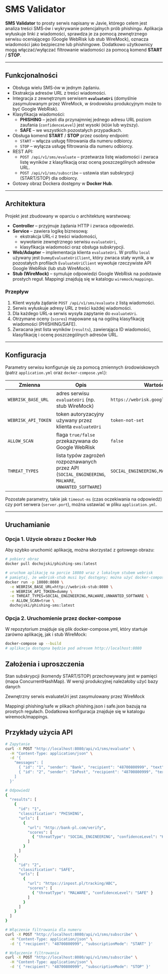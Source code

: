 # SMS Validator

**SMS Validator** to prosty serwis napisany w Javie, którego celem jest analiza treści SMS‑ów i wykrywanie potencjalnych prób phishingu.
Aplikacja wyłuskuje linki z wiadomości, sprawdza je za pomocą zewnętrznego serwisu oceniającego (Google WebRisk lub stub WireMock), oznacza wiadomości jako bezpieczne lub phishingowe. 
Dodatkowo użytkownicy mogą włączać/wyłączać filtrowanie wiadomości za pomocą komend **START** / **STOP**.

---

## Funkcjonalności
- Obsługa wielu SMS‑ów w jednym żądaniu.
- Ekstrakcja adresów URL z treści wiadomości.
- Integracja z zewnętrznym serwisem **`evaluateUri`** (domyślnie zasymulowanym przez WireMock, w środowisku produkcyjnym może to być Google WebRisk).
- Klasyfikacja wiadomości:
    - **PHISHING** – jeżeli dla przynajmniej jednego adresu URL poziom zaufania (`confidenceLevel`) jest wysoki (`HIGH` lub wyższy).
    - **SAFE** – we wszystkich pozostałych przypadkach.
- Obsługa komend **START** / **STOP** przez osobny endpoint:
    - `START` – włącza usługę filtrowania dla numeru odbiorcy.
    - `STOP` – wyłącza usługę filtrowania dla numeru odbiorcy.
- REST API:
    - `POST /api/v1/sms/evaluate` – przetwarza listę wiadomości i zwraca listę wyników z klasyfikacją oraz oceną poszczególnych adresów URL.
    - `POST /api/v1/sms/subscribe` – ustawia stan subskrypcji (START/STOP) dla odbiorcy.
- Gotowy obraz Dockera dostępny w **Docker Hub**.

---

## Architektura
Projekt jest zbudowany w oparciu o architekturę warstwową:

- **Controller** – przyjmuje żądania HTTP i zwraca odpowiedzi.
- **Service** – zawiera logikę biznesową:
    - ekstrakcja URL‑i z treści wiadomości,
    - wywołanie zewnętrznego serwisu `evaluateUri`,
    - klasyfikacja wiadomości oraz obsługa subskrypcji.
- **Web/Adapter** – implementacja klienta `evaluateUri`. W profilu `local` używany jest `DummyEvaluateUriClient`, który zwraca stały wynik, a w pozostałych profilach `EvaluateUriClient` wywołuje rzeczywiste API Google WebRisk (lub stub WireMock).
- **Stub (WireMock)** – symuluje odpowiedzi Google WebRisk na podstawie prostych reguł. Mappingi znajdują się w katalogu `wiremock/mappings`.

### Przepływ
1. Klient wysyła żądanie `POST /api/v1/sms/evaluate` z listą wiadomości.
2. Serwis wyłuskuje adresy URL z treści każdej wiadomości.
3. Dla każdego URL‑a serwis wysyła zapytanie do `evaluateUri`.
4. Otrzymane oceny (`scores`) mapowane są na ogólną klasyfikację wiadomości (PHISHING/SAFE).
5. Zwracana jest lista wyników (`results`), zawierająca ID wiadomości, klasyfikację i ocenę poszczególnych adresów URL.

---

## Konfiguracja
Parametry serwisu konfiguruje się za pomocą zmiennych środowiskowych (patrz `application.yml` oraz `docker-compose.yml`):

| Zmienna | Opis | Wartość domyślna |
| --- | --- | --- |
| `WEBRISK_BASE_URL` | adres serwisu `evaluateUri` (np. stub WireMock) | `https://webrisk.googleapis.com` |
| `WEBRISK_API_TOKEN` | token autoryzacyjny używany przez klienta `evaluateUri` | `token-not-set` |
| `ALLOW_SCAN` | flaga `true/false` przekazywana do Google WebRisk | `false` |
| `THREAT_TYPES` | lista typów zagrożeń rozpoznawanych przez API (`SOCIAL_ENGINEERING`, `MALWARE`, `UNWANTED_SOFTWARE`) | `SOCIAL_ENGINEERING,MALWARE,UNWANTED_SOFTWARE` |

Pozostałe parametry, takie jak `timeout-ms` (czas oczekiwania na odpowiedź) czy port serwera (`server.port`), można ustawiać w pliku `application.yml`.

---

## Uruchamianie

### Opcja 1. Użycie obrazu z Docker Hub
Aby szybko uruchomić aplikację, można skorzystać z gotowego obrazu:

```bash
# pobierz obraz
docker pull dochojski/phishing-sms:latest

# uruchom aplikację na porcie 18080 wraz z lokalnym stubem webrisk
# pamiętaj, że webrisk-stub musi być dostępny; można użyć docker-compose
docker run -p 18080:8080 \
  -e WEBRISK_BASE_URL=http://webrisk-stub:8080 \
  -e WEBRISK_API_TOKEN=dummy \
  -e THREAT_TYPES=SOCIAL_ENGINEERING,MALWARE,UNWANTED_SOFTWARE \
  -e ALLOW_SCAN=true \
  dochojski/phishing-sms:latest

```

### Opcja 2. Uruchomienie przez docker-compose

W repozytorium znajduje się plik docker-compose.yml, który startuje zarówno aplikację, jak i stub WireMock:

```bash
docker-compose up --build
# aplikacja dostępna będzie pod adresem http://localhost:8080
```
## Założenia i uproszczenia

Stan subskrypcji (komendy START/STOP) przechowywany jest w pamięci (mapa ConcurrentHashMap). W wersji produkcyjnej należałoby użyć bazy danych

Zewnętrzny serwis evaluateUri jest zasymulowany przez WireMock

Mappingi phishing/safe w plikach phishing.json i safe.json bazują na prostych regułach. Dodatkowa konfiguracja znajduje się w katalogu wiremock/mappings.


## Przykłady użycia API

```bash
# Zapytanie
curl -X POST "http://localhost:8080/api/v1/sms/evaluate" \
  -H "Content-Type: application/json" \
  -d '{
    "messages": [
      { "id": "1", "sender": "Bank", "recipient": "48700800999", "text": "Dopłać 1 PLN: http://bank-pl.com/verify" },
      { "id": "2", "sender": "InPost", "recipient": "48700800999", "text": "Śledzenie: https://inpost.pl/tracking/ABC" }
    ]
  }'

# Odpowiedź
{
  "results": [
    {
      "id": "1",
      "classification": "PHISHING",
      "urls": [
        {
          "url": "http://bank-pl.com/verify",
          "scores": [
            { "threatType": "SOCIAL_ENGINEERING", "confidenceLevel": "HIGHER" }
          ]
        }
      ]
    },
    {
      "id": "2",
      "classification": "SAFE",
      "urls": [
        {
          "url": "https://inpost.pl/tracking/ABC",
          "scores": [
            { "threatType": "MALWARE", "confidenceLevel": "SAFE" }
          ]
        }
      ]
    }
  ]
}
```

```bash
# Włączenie filtrowania dla numeru
curl -X POST "http://localhost:8080/api/v1/sms/subscribe" \
  -H "Content-Type: application/json" \
  -d '{ "recipient": "48700800999", "subscriptionMode": "START" }'

# Wyłączenie filtrowania
curl -X POST "http://localhost:8080/api/v1/sms/subscribe" \
  -H "Content-Type: application/json" \
  -d '{ "recipient": "48700800999", "subscriptionMode": "STOP" }'
```